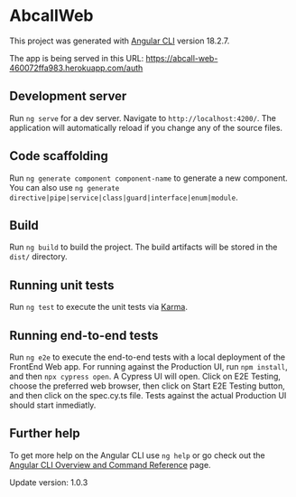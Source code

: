 # AbcallWeb

This project was generated with [Angular CLI](https://github.com/angular/angular-cli) version 18.2.7.

The app is being served in this URL: https://abcall-web-460072ffa983.herokuapp.com/auth

## Development server

Run `ng serve` for a dev server. Navigate to `http://localhost:4200/`. The application will automatically reload if you change any of the source files.

## Code scaffolding

Run `ng generate component component-name` to generate a new component. You can also use `ng generate directive|pipe|service|class|guard|interface|enum|module`.

## Build

Run `ng build` to build the project. The build artifacts will be stored in the `dist/` directory.

## Running unit tests

Run `ng test` to execute the unit tests via [Karma](https://karma-runner.github.io).

## Running end-to-end tests

Run `ng e2e` to execute the end-to-end tests with a local deployment of the FrontEnd Web app. For running against the Production UI, run `npm install`, and then `npx cypress open`. A Cypress UI will open. Click on E2E Testing, choose the preferred web browser, then click on Start E2E Testing button, and then click on the spec.cy.ts file. Tests against the actual Production UI should start inmediatly.

## Further help

To get more help on the Angular CLI use `ng help` or go check out the [Angular CLI Overview and Command Reference](https://angular.dev/tools/cli) page.

Update version: 1.0.3
